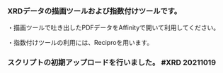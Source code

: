 ### XRDデータの描画ツールおよび指数付けツールです。
・描画ツールで吐き出したPDFデータをAffinityで開いて利用してください。

・指数付けツールの利用には、Reciproを用います。

### スクリプトの初期アップロードを行いました。 #XRD 20211019
